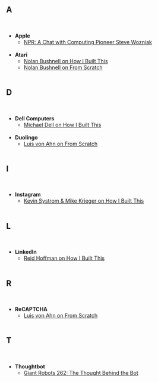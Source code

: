 ## A
&nbsp;
- **Apple**
  - [NPR: A Chat with Computing Pioneer Steve Wozniak](https://www.npr.org/templates/story/story.php?storyId=6167297)  
&nbsp;
- **Atari**
  - [Nolan Bushnell on How I Built This](https://player.fm/series/how-i-built-this-with-guy-raz/atari-chuck-e-cheeses-nolan-bushnell)
  - [Nolan Bushnell on From Scratch](https://player.fm/series/from-scratch-30101/nolan-bushnell)  
&nbsp;
## D
&nbsp;
- **Dell Computers**
  - [Michael Dell on How I Built This](https://player.fm/series/how-i-built-this-with-guy-raz/dell-computers-michael-dell)  
&nbsp;
- **Duolingo**
  - [Luis von Ahn on From Scratch](https://player.fm/series/from-scratch-30101/luis-von-ahn)  
&nbsp;
## I
&nbsp;
- **Instagram**
  - [Kevin Systrom & Mike Krieger on How I Built This](https://player.fm/series/how-i-built-this-with-guy-raz/instagram-kevin-systrom-mike-krieger-98iAhuOIQGDw1doL)  
&nbsp;
## L
&nbsp;
- **LinkedIn**
  - [Reid Hoffman on How I Built This](https://player.fm/series/how-i-built-this-with-guy-raz/linkedin-reid-hoffman)  
&nbsp;
## R
&nbsp;
- **ReCAPTCHA**
  - [Luis von Ahn on From Scratch](https://player.fm/series/from-scratch-30101/luis-von-ahn)  
&nbsp;
## T
&nbsp;
- **Thoughtbot**
  - [Giant Robots 262: The Thought Behind the Bot](https://player.fm/series/series-1401629/262-the-thought-behind-the-bot)  
&nbsp;
